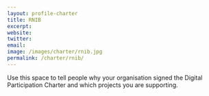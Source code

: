 ```yaml
---
layout: profile-charter
title: RNIB
excerpt: 
website: 
twitter: 
email: 
image: /images/charter/rnib.jpg
permalink: /charter/rnib/
---
```


Use this space to tell people why your organisation signed the Digital Participation Charter and which projects you are supporting.